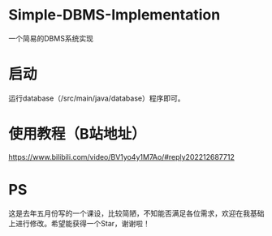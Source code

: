 # Simple-DBMS-Implementation
一个简易的DBMS系统实现
# 启动
运行database（/src/main/java/database）程序即可。
# 使用教程（B站地址）
https://www.bilibili.com/video/BV1yo4y1M7Ao/#reply202212687712
# PS
这是去年五月份写的一个课设，比较简陋，不知能否满足各位需求，欢迎在我基础上进行修改。希望能获得一个Star，谢谢啦！
